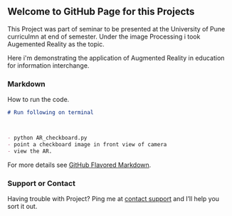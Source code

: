 ## Welcome to GitHub Page for this Projects

This Project was part of seminar to be presented at the University of Pune curriculmn at end of semester.
Under the image Processing i took Augemented Reality as the topic.

Here i'm demonstrating the application of Augmented Reality in education for information interchange.

### Markdown

How to run the code.

```markdown
# Run following on terminal



- python AR_checkboard.py
- point a checkboard image in front view of camera
- view the AR.

```

For more details see [GitHub Flavored Markdown](https://guides.github.com/features/mastering-markdown/).

### Support or Contact

Having trouble with Project? Ping me at [contact support](https://github.com/tejismanp) and I’ll help you sort it out.
